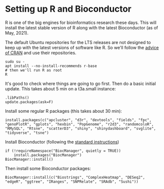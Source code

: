 # Setting up R and Bioconductor
R is one of the big engines for bioinformatics research these days. This will install the latest stable version of R along with the latest Bioconductor (as of May, 2021).

The default Ubuntu repositories for the LTS releases are not designed to keep up with the latest versions of software like R. So we'll follow the [advice of CRAN](https://cran.r-project.org/bin/linux/ubuntu/) and use their repositories.

```
sudo su -
apt install --no-install-recommends r-base
# then we'll run R as root
R
```

It's good to check where things are going to go first. Then do a basic initial update. This takes about 5 min on a t3a.small instance:
```
.libPaths()
update.packages(ask=F)
```

Install some regular R packages (this takes about 30 min):
```
install.packages(c("apcluster", "d3r", "devtools", "fields", "fpc",
"genoPlotR", "gplots", "hexbin", "PopGenome", "r2d3", "randomcoloR",
"RMySQL", "Rtsne", "scatterD3", "shiny", "shinydashboard", "svglite",
"tidyverse", "tsne")
```

Install Bioconductor (following the [standard instructions](https://www.bioconductor.org/install/))
```
if (!requireNamespace("BiocManager", quietly = TRUE))
    install.packages("BiocManager")
BiocManager::install()
```

Then install some Bioconductor packages:
```
BiocManager::install(c("Biostrings", "ComplexHeatmap", "DESeq2",
"edgeR", "ggtree", "IRanges", "SNPRelate", "SRAdb", "Sushi"))
```
